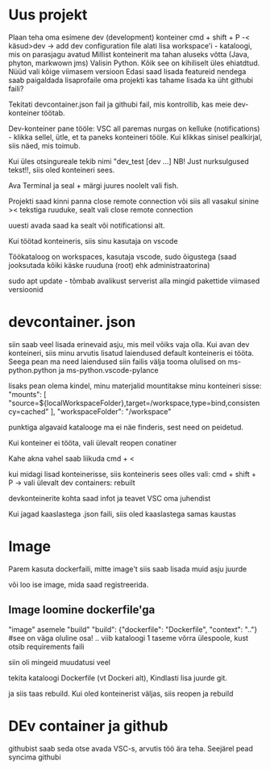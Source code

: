 # Uus projekt

Plaan teha oma esimene dev (development) konteiner
cmd + shift + P -< käsud>dev -> add dev configuration file
alati lisa workspace'i - kataloogi, mis on parasjagu avatud
Millist konteinerit ma tahan aluseks võtta (Java, phyton, markwown jms)
Valisin Python. 
Kõik see on kihiliselt üles ehiatdtud. Nüüd vali kõige viimasem versioon
Edasi saad lisada featureid nendega saab paigaldada lisaprofaile oma projekti
kas tahame lisada ka üht githubi faili?

Tekitati devcontainer.json fail ja githubi fail, mis kontrollib, kas meie dev-konteiner töötab.

Dev-konteiner pane tööle: VSC all paremas nurgas on kelluke (notifications) - klikka sellel, ütle, et ta paneks konteineri tööle. Kui klikkas sinisel pealkirjal, siis näed, mis toimub.

Kui üles otsingureale tekib nimi "dev_test [dev ...] NB! Just nurksulgused tekst!!, siis oled konteineri sees.

Ava Terminal ja seal + märgi juures noolelt vali fish.

Projekti saad kinni panna close remote connection või siis all vasakul sinine >< tekstiga ruuduke, sealt vali close remote connection

uuesti avada saad ka sealt või notificationsi alt. 

Kui töötad konteineris, siis sinu kasutaja on vscode

Töökataloog on workspaces, kasutaja vscode, sudo õigustega (saad jooksutada kõiki käske ruuduna (root) ehk administraatorina)

sudo apt update - tõmbab avalikust serverist alla mingid pakettide viimased versioonid


# devcontainer. json

siin saab veel lisada erinevaid asju, mis meil võiks vaja olla. 
Kui avan dev konteineri, siis minu arvutis lisatud laiendused default konteineris ei tööta. Seega pean ma need laiendused siin failis välja tooma
olulised on ms-python.python ja ms-python.vscode-pylance

lisaks pean olema kindel, minu materjalid mountitakse minu konteineri sisse: 
"mounts": [
        "source=${localWorkspaceFolder},target=/workspace,type=bind,consistency=cached"
    ],
    "workspaceFolder": "/workspace"


punktiga algavaid katalooge ma ei näe finderis, sest need on peidetud.    

Kui konteiner ei tööta, vali ülevalt reopen conatiner

Kahe akna vahel saab liikuda cmd + <

kui midagi lisad konteinerisse, siis konteineris sees olles vali: cmd + shift + P -> vali ülevalt dev containers: rebuilt

devkonteinerite kohta saad infot ja teavet VSC oma juhendist

Kui jagad kaaslastega .json faili, siis oled kaaslastega samas kaustas

# Image
Parem kasuta dockerfaili, mitte image't siis saab lisada muid asju juurde

või loo ise image, mida saad registreerida.

## Image loomine dockerfile'ga

"image" asemele "build"
"build": {"dockerfile": "Dockerfile", "context": ".."} #see on väga oluline osa! .. viib kataloogi 1 taseme võrra ülespoole, kust otsib requirements faili

siin oli mingeid muudatusi veel

tekita kataloogi Dockerfile (vt Dockeri alt), Kindlasti lisa juurde git.

ja siis taas rebuild. Kui oled konteinerist väljas, siis reopen ja rebuild

# DEv container ja github

githubist saab seda otse avada VSC-s, arvutis töö ära teha. Seejärel pead syncima githubi
